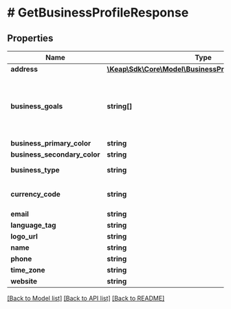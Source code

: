 # # GetBusinessProfileResponse

## Properties

Name | Type | Description | Notes
------------ | ------------- | ------------- | -------------
**address** | [**\Keap\Sdk\Core\Model\BusinessProfileAddressResponse**](BusinessProfileAddressResponse.md) |  | [optional]
**business_goals** | **string[]** | The goals of this business, ie. Grow Business, Convert more leads | [optional]
**business_primary_color** | **string** |  | [optional]
**business_secondary_color** | **string** |  | [optional]
**business_type** | **string** | The type of business | [optional]
**currency_code** | **string** | ISO 4217 Currency Code | [optional]
**email** | **string** |  | [optional]
**language_tag** | **string** |  | [optional]
**logo_url** | **string** |  | [optional]
**name** | **string** |  | [optional]
**phone** | **string** |  | [optional]
**time_zone** | **string** |  | [optional]
**website** | **string** |  | [optional]

[[Back to Model list]](../../README.md#models) [[Back to API list]](../../README.md#endpoints) [[Back to README]](../../README.md)

